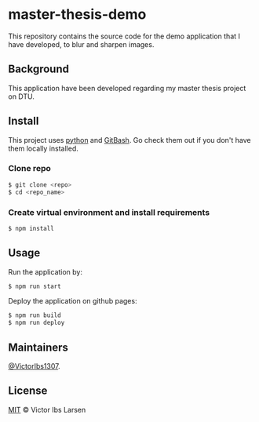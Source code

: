 # master-thesis-demo

This repository contains the source code for the demo application that I have developed, to blur and sharpen images.

## Background

This application have been developed regarding my master thesis project on DTU.

## Install

This project uses [python](https://www.python.org/) and [GitBash](https://git-scm.com/downloads). Go check them out if you don't have them locally installed.

### Clone repo
```sh
$ git clone <repo>
$ cd <repo_name>
```

### Create virtual environment and install requirements
```sh
$ npm install
```
## Usage

Run the application by:

```sh
$ npm run start
```

Deploy the application on github pages:

```sh
$ npm run build
$ npm run deploy
```


## Maintainers

[@VictorIbs1307](https://github.com/VictorIbs1307).


## License

[MIT](LICENSE) © Victor Ibs Larsen
